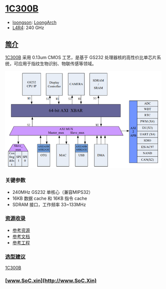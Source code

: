 ﻿# [1C300B](https://doc.soc.xin/1C300B)

* [loongson](https://www.loongson.cn/): [LoongArch](https://github.com/SoCXin/LoongArch)
* [L4R4](https://github.com/SoCXin/Level): 240 GHz 

## [简介](https://github.com/SoCXin/1C300B)

[1C300B](https://www.loongson.cn/product/show?id=6) 采用 0.13um CMOS 工艺，是基于 GS232 处理器核的高性价比单芯片系统，可应用于指纹生物识别、物联传感等领域。

[![sites](docs/1C300B.png)](https://www.loongson.cn/product/show?id=6)

### 关键参数

* 240MHz  GS232 单核心（兼容MIPS32）
* 16KB 数据 cache 和 16KB 指令 cache
* SDRAM 接口，工作频率 33~133MHz



### [资源收录](https://github.com/SoCXin)

* [参考资源](src/)
* [参考文档](docs/)
* [参考工程](project/)

### [选型建议](https://github.com/SoCXin/1C300B)

[1C300B](https://github.com/SoCXin/1C300B)

### [www.SoC.xin](http://www.SoC.Xin)
